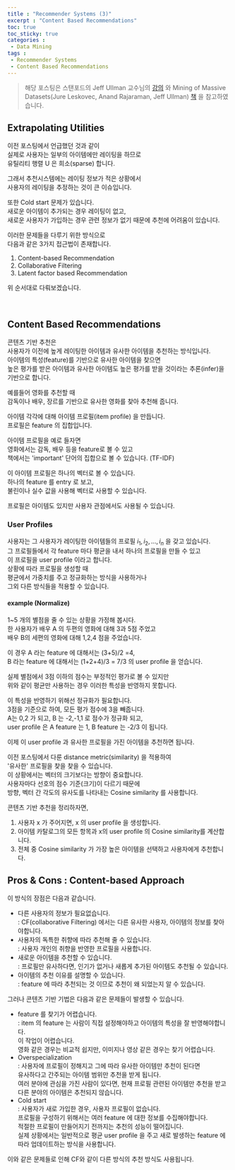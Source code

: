 ```yaml
---
title : "Recommender Systems (3)"
excerpt : "Content Based Recommendations"
toc: true
toc_sticky: true
categories :	
 - Data Mining
tags :
 - Recommender Systems
 - Content Based Recommendations
---
```


> 해당 포스팅은 스탠포드의 Jeff Ullman 교수님의 [강의](https://www.youtube.com/playlist?list=PLLssT5z_DsK9JDLcT8T62VtzwyW9LNepV&app=desktop) 와 Mining of Massive Datasets(Jure Leskovec, Anand Rajaraman, Jeff Ullman) [책](http://www.mmds.org/) 을 참고하였습니다.



## Extrapolating Utilities

이전 포스팅에서 언급했던 것과 같이  
실제로 사용자는 일부의 아이템에만 레이팅을 하므로   
유틸리티 행렬  U 은 희소(sparse) 합니다.   

그래서 추천시스템에는 레이팅 정보가 적은 상황에서  
사용자의 레이팅을 추정하는 것이 큰 이슈입니다.  

또한 Cold start 문제가 있습니다.  
새로운 아이템이 추가되는 경우 레이팅이 없고,  
새로운 사용자가 가입하는 경우 관련 정보가 없기 때문에 추천에 어려움이 있습니다. 

이러한 문제들을 다루기 위한 방식으로  
다음과 같은 3가지 접근법이 존재합니다.

1. Content-based Recommendation
2. Collaborative Filtering
3. Latent factor based Recommendation

위 순서대로 다뤄보겠습니다.

 

## Content Based Recommendations

콘텐츠 기반 추천은  
사용자가 이전에 높게 레이팅한 아이템과 유사한 아이템을 추천하는 방식입니다.  
아이템의 특성(feature)를 기반으로 유사한 아이템을 찾으면  
높은 평가를 받은 아이템과 유사한 아이템도 높은 평가를 받을 것이라는 추론(infer)을 기반으로 합니다.

예를들어 영화를 추천할 때  
감독이나 배우, 장르를 기반으로 유사한 영화를 찾아 추천해 줍니다.    

아이템 각각에 대해 아이템 프로필(item profile) 을 만듭니다.  
프로필은 feature 의 집합입니다.   

아이템 프로필을 예로 들자면   
영화에서는 감독, 배우 등을 feature로 볼 수 있고   
책에서는 'important' 단어의 집합으로 볼 수 있습니다. (TF-IDF)

이 아이템 프로필은 하나의 벡터로 볼 수 있습니다.  
하나의 feature 를 entry 로 보고,   
불린이나 실수 값을 사용해 벡터로 사용할 수 있습니다.

프로필은 아이템도 있지만 사용자 관점에서도 사용될 수 있습니다.

### User Profiles

사용자는 그 사용자가 레이팅한 아이템들의 프로필 $i_1,i_2,\dots, i_n$ 을 갖고 있습니다.    
그 프로필들에서 각 feature 마다 평균을 내서 하나의 프로필을 만들 수 있고  
이 프로필을 user profile 이라고 합니다.  
상황에 따라 프로필을 생성할 때  
평균에서 가중치를 주고 정규화하는 방식을 사용하거나  
그외 다른 방식들을 적용할 수 있습니다.



#### example (Normalize)

1~5 개의 별점을 줄 수 있는 상황을 가정해 봅시다.   
한 사용자가 배우 A 의 두편의 영화에 대해 3과 5점 주었고  
배우 B의 세편의 영화에 대해 1,2,4 점을 주었습니다.    

이 경우 A 라는  feature 에 대해서는 (3+5)/2 =4,  
B 라는 feature 에 대해서는 (1+2+4)/3 = 7/3 의 user profile 을 얻습니다.   

실제 별점에서 3점 이하의 점수는 부정적인 평가로 볼 수 있지만  
위와 같이 평균만 사용하는 경우 이러한 특성을 반영하지 못합니다.  

이 특성을 반영하기 위해선 정규화가 필요합니다.  
3점을 기준으로 하여, 모든 평가 점수에 3을 빼줍니다.  
A는 0,2 가 되고, B 는 -2,-1,1 로 점수가 정규화 되고,  
user profile 은 A feature 는 1, B feature 는 -2/3 이 됩니다.

이제 이 user profile 과 유사한 프로필을 가진 아이템을 추천하면 됩니다. 

이전 포스팅에서 다룬 distance metric(similarity) 을 적용하여   
'유사한' 프로필을 찾을 찾을 수 있습니다.  
이 상황에서는 벡터의 크기보다는 방향이 중요합니다.  
사용자마다 선호의 점수 기준(크기)이 다르기 때문에  
방향, 벡터 간 각도의 유사도를 나타내는 Cosine similarity 를 사용합니다.


콘텐츠 기반 추천을 정리하자면,  

1. 사용자 x 가 주어지면, x 의 user profile 을 생성합니다.   
2. 아이템 카탈로그의 모든 항목과 x의 user profile 의 Cosine similarity를 계산합니다.  
3. 전체 중 Cosine similarity 가 가장 높은 아이템을 선택하고 사용자에게 추천합니다.



## Pros & Cons : Content-based Approach

이 방식의 장점은 다음과 같습니다.

- 다른 사용자의 정보가 필요없습니다.  
  : CF(collaborative Filtering) 에서는 다른 유사한 사용자, 아이템의 정보를 찾아야합니다.
- 사용자의 독특한 취향에 따라 추천해 줄 수 있습니다.  
  : 사용자 개인의 취향을 반영한 프로필을 사용합니다.
- 새로운 아이템을 추천할 수 있습니다.  
  : 프로필만 유사하다면, 인기가 없거나 새롭게 추가된 아이템도 추천될 수 있습니다.  
- 아이템의 추천 이유를 설명할 수 있습니다.  
  : feature 에 따라 추천되는 것 이므로 추천이 왜 되었는지 알 수 있습니다.

그러나 콘텐츠 기반 기법은 다음과 같은 문제들이 발생할 수 있습니다.

- feature 를 찾기가 어렵습니다.  
  : item 의 feature 는 사람이 직접 설정해야하고 아이템의 특성을 잘 반영해야합니다.  
  이 작업이 어렵습니다.   
  영화 같은 경우는 비교적 쉽지만, 이미지나 영상 같은 경우는 찾기 어렵습니다.
- Overspecialization  
  : 사용자에 프로필이 정해지고 그에 따라 유사한 아이템만 추천이 된다면  
  유사하다고 간주되는 아이템 범위만 추천을 받게 됩니다.   
  여러 분야에 관심을 가진 사람이 있다면, 현재 프로필 관련된 아이템만 추천을 받고 다른 분야의 아이템은 추천되지 않습니다.
- Cold start  
  : 사용자가 새로 가입한 경우, 사용자 프로필이 없습니다.  
  프로필을 구성하기 위해서는 여러 feature 에 대한 정보를 수집해야합니다.   
  적절한 프로필이 만들어지기 전까지는 추천의 성능이 떨어집니다.  
  실제 상황에서는 일반적으로 평균 user profile 을 주고 새로 발생하는 feature 에 따라 업데이트하는 방식을 사용합니다. 

이와 같은 문제들로 인해 CF와 같이 다른 방식의 추천 방식도 사용됩니다.  

